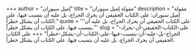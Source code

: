 +++
author = "إميل سيوران"
title = "مقولة إميل سيوران"
description = "مقولة إميل سيوران: على الكتاب الحقيقي أن يحرك الجراح، بل عليه أن يتسبب فيها، على الكتاب أن يشكل خطراً."
quote = '''على الكتاب الحقيقي أن يحرك الجراح، بل عليه أن يتسبب فيها، على الكتاب أن يشكل خطراً.'''
slug = "على-الكتاب-الحقيقي-أن-يحرك-الجراح-بل-عليه-أن-يتسبب-فيها-على-الكتاب-أن-يشكل-خطراً"
+++
على الكتاب الحقيقي أن يحرك الجراح، بل عليه أن يتسبب فيها، على الكتاب أن يشكل خطراً.
